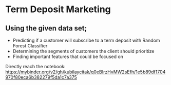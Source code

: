 # Term Deposit Marketing

## Using the given data set; 
- Predicting if a customer will subscribe to a term deposit with Random Forest Classifier
- Determining the segments of customers the client should prioritize
- Finding important features that could be focused on

Directly reach the notebook: https://mybinder.org/v2/gh/kubilaycitak/q0eBIrzHvMW2sEfh/1e5b89df1704970f80eca6b382279f5da1c7a375
